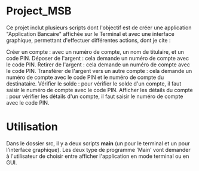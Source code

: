 # Project_MSB

Ce projet inclut plusieurs scripts dont l'objectif est de créer une application "Application Bancaire" affichée sur le Terminal et avec une interface graphique, permettant d'effectuer différentes actions, dont je cite :

Créer un compte : avec un numéro de compte, un nom de titulaire, et un code PIN.
Déposer de l'argent : cela demande un numéro de compte avec le code PIN.
Retirer de l'argent : cela demande un numéro de compte avec le code PIN.
Transférer de l'argent vers un autre compte : cela demande un numéro de compte avec le code PIN et le numéro de compte du destinataire.
Vérifier le solde : pour vérifier le solde d'un compte, il faut saisir le numéro de compte avec le code PIN.
Afficher les détails du compte : pour vérifier les détails d'un compte, il faut saisir le numéro de compte avec le code PIN.




# Utilisation

Dans le dossier src, il y a deux scripts __main__ (un pour le terminal et un pour l'interface graphique). Les deux type de programme 'Main'  vont demander à l'utilisateur de choisir entre afficher l'application en mode terminal ou en GUI.

